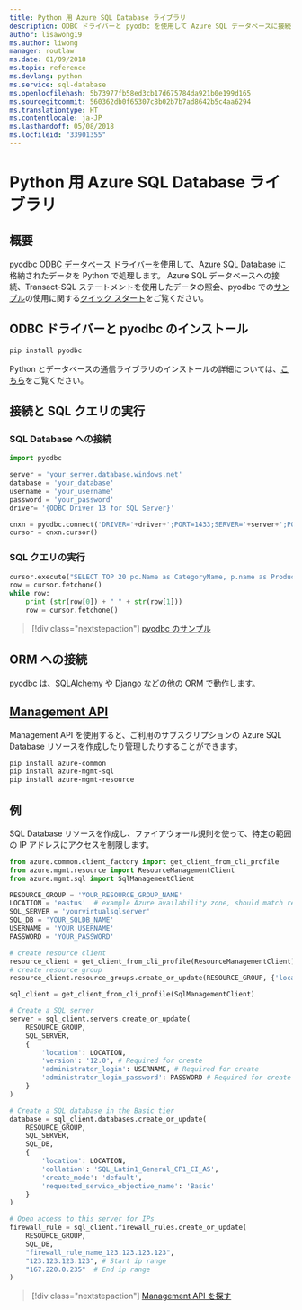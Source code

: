 ```yaml
---
title: Python 用 Azure SQL Database ライブラリ
description: ODBC ドライバーと pyodbc を使用して Azure SQL データベースに接続したり、Management API を使用して Azure SQL インスタンスを管理したりします。
author: lisawong19
ms.author: liwong
manager: routlaw
ms.date: 01/09/2018
ms.topic: reference
ms.devlang: python
ms.service: sql-database
ms.openlocfilehash: 5b73977fb58ed3cb17d675784da921b0e199d165
ms.sourcegitcommit: 560362db0f65307c8b02b7b7ad8642b5c4aa6294
ms.translationtype: HT
ms.contentlocale: ja-JP
ms.lasthandoff: 05/08/2018
ms.locfileid: "33901355"
---
```

# <a name="azure-sql-database-libraries-for-python"></a>Python 用 Azure SQL Database ライブラリ

## <a name="overview"></a>概要

pyodbc [ODBC データベース ドライバー](https://github.com/mkleehammer/pyodbc/wiki/Drivers-and-Driver-Managers)を使用して、[Azure SQL Database](/azure/sql-database/sql-database-technical-overview) に格納されたデータを Python で処理します。 Azure SQL データベースへの接続、Transact-SQL ステートメントを使用したデータの照会、pyodbc での[サンプル](https://github.com/mkleehammer/pyodbc/wiki/Getting-started)の使用に関する[クイック スタート](https://docs.microsoft.com/azure/sql-database/sql-database-connect-query-python)をご覧ください。

## <a name="install-odbc-driver-and-pyodbc"></a>ODBC ドライバーと pyodbc のインストール

```bash
pip install pyodbc
```
Python とデータベースの通信ライブラリのインストールの詳細については、[こちら](https://docs.microsoft.com/azure/sql-database/sql-database-connect-query-python#install-the-python-and-database-communication-libraries)をご覧ください。

## <a name="connect-and-execute-a-sql-query"></a>接続と SQL クエリの実行

### <a name="connect-to-a-sql-database"></a>SQL Database への接続

```python
import pyodbc

server = 'your_server.database.windows.net'
database = 'your_database'
username = 'your_username'
password = 'your_password'
driver= '{ODBC Driver 13 for SQL Server}'

cnxn = pyodbc.connect('DRIVER='+driver+';PORT=1433;SERVER='+server+';PORT=1443;DATABASE='+database+';UID='+username+';PWD='+ password)
cursor = cnxn.cursor()
```

### <a name="execute-a-sql-query"></a>SQL クエリの実行

```python
cursor.execute("SELECT TOP 20 pc.Name as CategoryName, p.name as ProductName FROM [SalesLT].[ProductCategory] pc JOIN [SalesLT].[Product] p ON pc.productcategoryid = p.productcategoryid")
row = cursor.fetchone()
while row:
    print (str(row[0]) + " " + str(row[1]))
    row = cursor.fetchone()
```

> [!div class="nextstepaction"]
> [pyodbc のサンプル](https://github.com/mkleehammer/pyodbc/wiki/Getting-started)

## <a name="connecting-to-orms"></a>ORM への接続

pyodbc は、[SQLAlchemy](http://docs.sqlalchemy.org/en/latest/dialects/mssql.html?highlight=pyodbc#module-sqlalchemy.dialects.mssql.pyodbc) や [Django](https://github.com/lionheart/django-pyodbc/) などの他の ORM で動作します。 

## <a name="management-apipythonapioverviewazuresqlmanagement"></a>[Management API](/python/api/overview/azure/sql/management)

Management API を使用すると、ご利用のサブスクリプションの Azure SQL Database リソースを作成したり管理したりすることができます。 

```bash
pip install azure-common
pip install azure-mgmt-sql
pip install azure-mgmt-resource
```

## <a name="example"></a>例

SQL Database リソースを作成し、ファイアウォール規則を使って、特定の範囲の IP アドレスにアクセスを制限します。

```python
from azure.common.client_factory import get_client_from_cli_profile
from azure.mgmt.resource import ResourceManagementClient
from azure.mgmt.sql import SqlManagementClient

RESOURCE_GROUP = 'YOUR_RESOURCE_GROUP_NAME'
LOCATION = 'eastus'  # example Azure availability zone, should match resource group
SQL_SERVER = 'yourvirtualsqlserver'
SQL_DB = 'YOUR_SQLDB_NAME'
USERNAME = 'YOUR_USERNAME'
PASSWORD = 'YOUR_PASSWORD'

# create resource client
resource_client = get_client_from_cli_profile(ResourceManagementClient)
# create resource group
resource_client.resource_groups.create_or_update(RESOURCE_GROUP, {'location': LOCATION})

sql_client = get_client_from_cli_profile(SqlManagementClient)

# Create a SQL server
server = sql_client.servers.create_or_update(
    RESOURCE_GROUP,
    SQL_SERVER,
    {
        'location': LOCATION,
        'version': '12.0', # Required for create
        'administrator_login': USERNAME, # Required for create
        'administrator_login_password': PASSWORD # Required for create
    }
)

# Create a SQL database in the Basic tier
database = sql_client.databases.create_or_update(
    RESOURCE_GROUP,
    SQL_SERVER,
    SQL_DB,
    {
        'location': LOCATION,
        'collation': 'SQL_Latin1_General_CP1_CI_AS',
        'create_mode': 'default',
        'requested_service_objective_name': 'Basic'
    }
)

# Open access to this server for IPs
firewall_rule = sql_client.firewall_rules.create_or_update(
    RESOURCE_GROUP,
    SQL_DB,
    "firewall_rule_name_123.123.123.123",
    "123.123.123.123", # Start ip range
    "167.220.0.235"  # End ip range
)
```
> [!div class="nextstepaction"]
> [Management API を探す](/python/api/overview/azure/sql/management)

